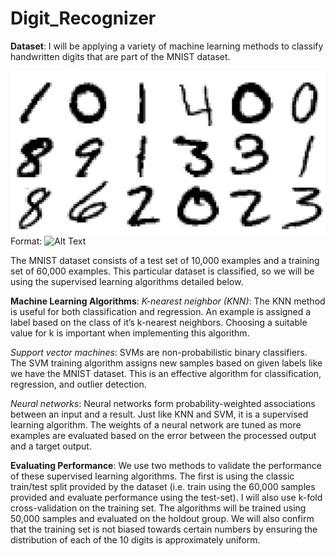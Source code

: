 # Digit_Recognizer
**Dataset**:
I will be applying a variety of machine learning methods to classify handwritten digits that are part of the MNIST dataset. 

![digits](/images/digits.png)
Format: ![Alt Text](url)

 
The MNIST dataset consists of a test set of 10,000 examples and a training set of 60,000 examples. This particular dataset is classified, so we will be using the supervised learning algorithms detailed below. 

**Machine Learning Algorithms**:
*K-nearest neighbor (KNN)*: The KNN method is useful for both classification and regression. An example is assigned a label based on the class of it’s k-nearest neighbors. Choosing a suitable value for k is important when implementing this algorithm. 

*Support vector machines*: SVMs are non-probabilistic binary classifiers. The SVM training algorithm assigns new samples based on given labels like we have the MNIST dataset. This is an effective algorithm for classification, regression, and outlier detection. 

*Neural networks*: Neural networks form probability-weighted associations between an input and a result. Just like KNN and SVM, it is a supervised learning algorithm. The weights of a neural network are tuned as more examples are evaluated based on the error between the processed output and a target output. 

**Evaluating Performance**:
We use two methods to validate the performance of these supervised learning algorithms. The first is using the classic train/test split provided by the dataset (i.e. train using the 60,000 samples provided and evaluate performance using the test-set). I will also use k-fold cross-validation on the training set. The algorithms will be trained using 50,000 samples and evaluated on the holdout group. We will also confirm that the training set is not biased towards certain numbers by ensuring the distribution of each of the 10 digits is approximately uniform. 


